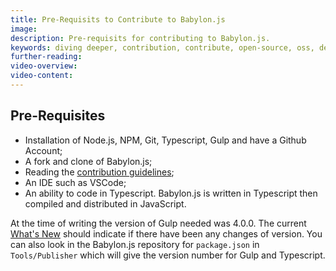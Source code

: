```yaml
---
title: Pre-Requisits to Contribute to Babylon.js
image:
description: Pre-requisits for contributing to Babylon.js.
keywords: diving deeper, contribution, contribute, open-source, oss, develop
further-reading:
video-overview:
video-content:
---
```


## Pre-Requisites

- Installation of Node.js, NPM, Git, Typescript, Gulp and have a Github Account;
- A fork and clone of Babylon.js;
- Reading the [contribution guidelines](https://github.com/BabylonJS/Babylon.js/blob/master/contributing.md);
- An IDE such as VSCode;
- An ability to code in Typescript. Babylon.js is written in Typescript then compiled and distributed in JavaScript.

At the time of writing the version of Gulp needed was 4.0.0. The current [What's New](/whats-new) should indicate if there have been any changes of version. You can also look in the Babylon.js repository for `package.json` in `Tools/Publisher` which will give the version number for Gulp and Typescript.
